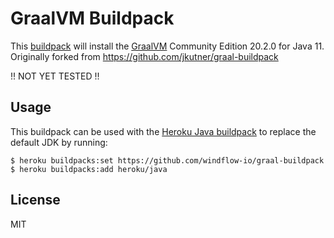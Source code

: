 # GraalVM Buildpack

This [buildpack](https://devcenter.heroku.com/articles/buildpacks) will install the [GraalVM](https://github.com/oracle/graal) Community Edition 20.2.0 for Java 11. Originally forked from https://github.com/jkutner/graal-buildpack

!! NOT YET TESTED !!

## Usage

This buildpack can be used with the [Heroku Java buildpack](https://github.com/heroku/heroku-buildpack-java/blob/master/bin/compile) to replace the default JDK by running:

```
$ heroku buildpacks:set https://github.com/windflow-io/graal-buildpack
$ heroku buildpacks:add heroku/java
```

## License

MIT
